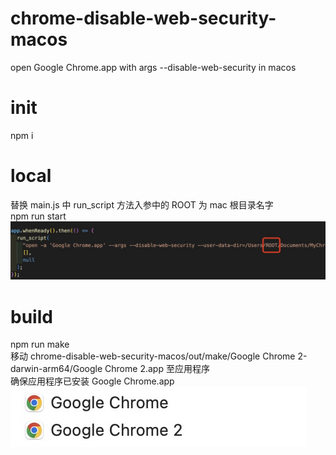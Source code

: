 # chrome-disable-web-security-macos

open Google Chrome.app with args --disable-web-security in macos

# init

npm i

# local

替换 main.js 中 run_script 方法入参中的 ROOT 为 mac 根目录名字<br>
npm run start
![avatar](/assets/script.jpg)

# build

npm run make<br>
移动 chrome-disable-web-security-macos/out/make/Google Chrome 2-darwin-arm64/Google Chrome 2.app 至应用程序<br>
确保应用程序已安装 Google Chrome.app
![avatar](/assets/name.jpg)
